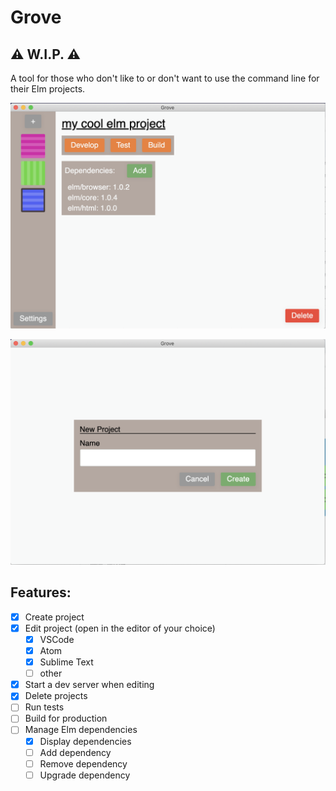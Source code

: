 # Grove

## ⚠️ W.I.P. ⚠️

A tool for those who don't like to or don't want to use the command line for their Elm projects.

![project list](project_list.png)

![project create](project_create.png)

## Features:
- [x] Create project
- [x] Edit project (open in the editor of your choice)
  - [x] VSCode 
  - [x] Atom
  - [x] Sublime Text
  - [ ] other
- [x] Start a dev server when editing
- [x] Delete projects
- [ ] Run tests
- [ ] Build for production
- [ ] Manage Elm dependencies
  - [x] Display dependencies
  - [ ] Add dependency
  - [ ] Remove dependency
  - [ ] Upgrade dependency